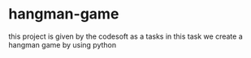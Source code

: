 # hangman-game
this project is given by the codesoft as a tasks in this task we create a hangman game by using python
